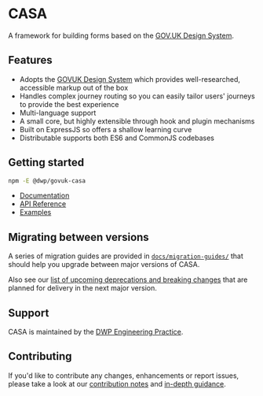 # CASA

A framework for building forms based on the [GOV.UK Design System](https://design-system.service.gov.uk/).

## Features

* Adopts the [GOVUK Design System](https://design-system.service.gov.uk/) which provides well-researched, accessible markup out of the box
* Handles complex journey routing so you can easily tailor users' journeys to provide the best experience
* Multi-language support
* A small core, but highly extensible through hook and plugin mechanisms
* Built on ExpressJS so offers a shallow learning curve
* Distributable supports both ES6 and CommonJS codebases

## Getting started

```bash
npm -E @dwp/govuk-casa
```

* [Documentation](docs/index.md)
* [API Reference](docs/api-reference.md)
* [Examples](examples/)

## Migrating between versions

A series of migration guides are provided in [`docs/migration-guides/`](docs/migration-guides/) that should help you upgrade between major versions of CASA.

Also see our [list of upcoming deprecations and breaking changes](UPCOMING.md) that are planned for delivery in the next major version.

## Support

CASA is maintained by the [DWP Engineering Practice](mailto:open-source@engineering.digital.dwp.gov.uk).

## Contributing

If you'd like to contribute any changes, enhancements or report issues, please take a look at our [contribution notes](CONTRIBUTING.md) and [in-depth guidance](docs/contributors/index.md).
